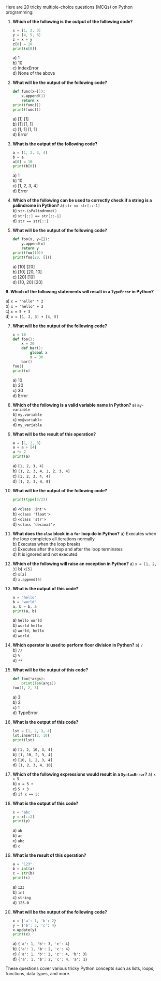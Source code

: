 Here are 20 tricky multiple-choice questions (MCQs) on Python programming:

1. **Which of the following is the output of the following code?**
   ```python
   x = [1, 2, 3]
   y = [4, 5, 6]
   z = x + y
   z[0] = 10
   print(x[0])
   ```
   a) 1  
   b) 10  
   c) IndexError  
   d) None of the above  

2. **What will be the output of the following code?**
   ```python
   def func(x=[]):
       x.append(1)
       return x
   print(func())
   print(func())
   ```
   a) [1] [1]  
   b) [1] [1, 1]  
   c) [1, 1] [1, 1]  
   d) Error  

3. **What is the output of the following code?**
   ```python
   a = [1, 2, 3, 4]
   b = a
   a[0] = 10
   print(b[0])
   ```
   a) 1  
   b) 10  
   c) [1, 2, 3, 4]  
   d) Error  

4. **Which of the following can be used to correctly check if a string is a palindrome in Python?**
   a) `str == str[::-1]`  
   b) `str.isPalindrome()`  
   c) `str[::] == str[::-1]`  
   d) `str == str[::]`  

5. **What will be the output of the following code?**
   ```python
   def foo(x, y=[]):
       y.append(x)
       return y
   print(foo(10))
   print(foo(20, []))
   ```
   a) [10] [20]  
   b) [10] [20, 10]  
   c) [20] [10]  
   d) [10, 20] [20]  

**6. Which of the following statements will result in a `TypeError` in Python?**

a) `x = "hello" * 2`  
b) `x = "hello" + 2`  
c) `x = 5 + 3`  
d) `x = [1, 2, 3] + [4, 5]`  

7. **What will be the output of the following code?**
   ```python
   x = 10
   def foo():
       x = 20
       def bar():
           global x
           x = 30
       bar()
   foo()
   print(x)
   ```
   a) 10  
   b) 20  
   c) 30  
   d) Error  

8. **Which of the following is a valid variable name in Python?**
   a) `my-variable`  
   b) `my.variable`  
   c) `my@variable`  
   d) `my_variable`  

9. **What will be the result of this operation?**
   ```python
   a = [1, 2, 3]
   a = a + [4]
   a *= 2
   print(a)
   ```
   a) `[1, 2, 3, 4]`  
   b) `[1, 2, 3, 4, 1, 2, 3, 4]`  
   c) `[1, 2, 3, 4, 4]`  
   d) `[1, 2, 3, 4, 8]`  

10. **What will be the output of the following code?**
    ```python
    print(type(3/2))
    ```
    a) `<class 'int'>`  
    b) `<class 'float'>`  
    c) `<class 'str'>`  
    d) `<class 'decimal'>`  

11. **What does the `else` block in a `for` loop do in Python?**
    a) Executes when the loop completes all iterations normally  
    b) Executes when the loop breaks  
    c) Executes after the loop and after the loop terminates  
    d) It is ignored and not executed  

12. **Which of the following will raise an exception in Python?**
    a) `x = [1, 2, 3]`
    b) `x[5]`  
    c) `x[2]`  
    d) `x.append(4)`  

13. **What is the output of this code?**
    ```python
    a = "hello"
    b = "world"
    a, b = b, a
    print(a, b)
    ```
    a) `hello world`  
    b) `world hello`  
    c) `world, hello`  
    d) `world`  

14. **Which operator is used to perform floor division in Python?**
    a) `/`  
    b) `//`  
    c) `%`  
    d) `**`  

15. **What will be the output of this code?**
    ```python
    def foo(*args):
        print(len(args))
    foo(1, 2, 3)
    ```
    a) 3  
    b) 2  
    c) 1  
    d) TypeError  

16. **What is the output of this code?**
    ```python
    lst = [1, 2, 3, 4]
    lst.insert(2, 10)
    print(lst)
    ```
    a) `[1, 2, 10, 3, 4]`  
    b) `[1, 10, 2, 3, 4]`  
    c) `[10, 1, 2, 3, 4]`  
    d) `[1, 2, 3, 4, 10]`  

17. **Which of the following expressions would result in a `SyntaxError`?**
    a) `x = 5`  
    b) `x = 5 +`  
    c) `5 + 3`  
    d) `if x == 5:`  

18. **What is the output of this code?**
    ```python
    x = 'abc'
    y = x[::2]
    print(y)
    ```
    a) `ab`  
    b) `ac`  
    c) `abc`  
    d) `c`  

19. **What is the result of this operation?**
    ```python
    a = "123"
    b = int(a)
    c = str(b)
    print(c)
    ```
    a) `123`  
    b) `int`  
    c) `string`  
    d) `123.0`  

20. **What will be the output of the following code?**
    ```python
    x = {'a': 1, 'b': 2}
    y = {'b': 3, 'c': 4}
    x.update(y)
    print(x)
    ```
    a) `{'a': 1, 'b': 3, 'c': 4}`  
    b) `{'a': 1, 'b': 2, 'c': 4}`  
    c) `{'a': 1, 'b': 2, 'c': 4, 'b': 3}`  
    d) `{'a': 1, 'b': 2, 'c': 4, 'a': 1}`  

These questions cover various tricky Python concepts such as lists, loops, functions, data types, and more.
